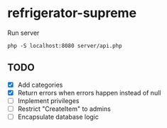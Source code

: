 # refrigerator-supreme

Run server
```
php -S localhost:8080 server/api.php
```

## TODO

- [x] Add categories
- [x] Return errors when errors happen instead of null
- [ ] Implement privileges
- [ ] Restrict "CreateItem" to admins
- [ ] Encapsulate database logic
